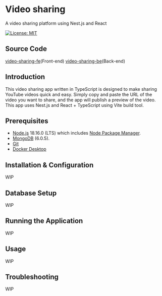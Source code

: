 # Video sharing
 A video sharing platform using Nest.js and React

 [![License: MIT](https://img.shields.io/badge/License-MIT-yellow.svg)](https://opensource.org/licenses/MIT)

## Source Code
[video-sharing-fe](https://github.com/nguyennhuttoan/video-sharing-fe)(Front-end)
[video-sharing-be](https://github.com/nguyennhuttoan/video-sharing-be)(Back-end)

## Introduction
This video sharing app written in TypeScript is designed to make sharing YouTube videos quick and easy. Simply copy and paste the URL of the video you want to share, and the app will publish a preview of the video. This app uses Nest.js and React + TypeScript using Vite build tool.

## Prerequisites
- [Node.js](https://nodejs.org/en/download/) 18.16.0 (LTS) which includes [Node Package Manager](https://www.npmjs.com/get-npm).
- [MongoDB](https://www.mongodb.com/download-center/community) (6.0.5).
- [Git](https://git-scm.com/)
- [Docker Desktop](https://www.docker.com/products/docker-desktop)

## Installation & Configuration
WIP

## Database Setup
WIP

## Running the Application
WIP

## Usage
WIP

## Troubleshooting
WIP